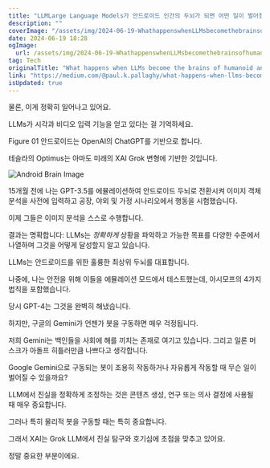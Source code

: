 ```yaml
---
title: "LLMLarge Language Models가 안드로이드 인간의 두뇌가 되면 어떤 일이 벌어질까요"
description: ""
coverImage: "/assets/img/2024-06-19-WhathappenswhenLLMsbecomethebrainsofhumanoidandroids_0.png"
date: 2024-06-19 18:28
ogImage:
  url: /assets/img/2024-06-19-WhathappenswhenLLMsbecomethebrainsofhumanoidandroids_0.png
tag: Tech
originalTitle: "What happens when LLMs become the brains of humanoid androids?"
link: "https://medium.com/@paul.k.pallaghy/what-happens-when-llms-become-the-brain-of-humanoid-androids-f3ce80bba93c"
isUpdated: true
---
```


물론, 이게 정확히 일어나고 있어요.

LLMs가 시각과 비디오 입력 기능을 얻고 있다는 걸 기억하세요.

Figure 01 안드로이드는 OpenAI의 ChatGPT를 기반으로 합니다.

테슬라의 Optimus는 아마도 미래의 XAI Grok 변형에 기반한 것입니다.

<!-- cozy-coder - 수평 -->

<ins class="adsbygoogle"
     style="display:block"
     data-ad-client="ca-pub-4877378276818686"
     data-ad-slot="1107185301"
     data-ad-format="auto"
     data-full-width-responsive="true"></ins>

<script>
     (adsbygoogle = window.adsbygoogle || []).push({});
</script>

![Android Brain Image](/assets/img/2024-06-19-WhathappenswhenLLMsbecomethebrainsofhumanoidandroids_0.png)

15개월 전에 나는 GPT-3.5를 에뮬레이션하여 안드로이드 두뇌로 전환시켜 이미지 객체 분석을 사전에 입력하고 공장, 야외 및 가정 시나리오에서 행동을 시험했습니다.

이제 그들은 이미지 분석을 스스로 수행합니다.

결과는 명확합니다: LLMs는 _정확하게_ 상황을 파악하고 가능한 목표를 다양한 수준에서 나열하며 그것을 어떻게 달성할지 알고 있습니다.

<!-- cozy-coder - 수평 -->

<ins class="adsbygoogle"
     style="display:block"
     data-ad-client="ca-pub-4877378276818686"
     data-ad-slot="1107185301"
     data-ad-format="auto"
     data-full-width-responsive="true"></ins>

<script>
     (adsbygoogle = window.adsbygoogle || []).push({});
</script>

LLMs는 안드로이드를 위한 훌륭한 최상위 두뇌를 대표합니다.

나중에, 나는 안전을 위해 이들을 에뮬레이션 모드에서 테스트했는데, 아시모프의 4가지 법칙을 포함했습니다.

당시 GPT-4는 그것을 완벽히 해냈습니다.

하지만, 구글의 Gemini가 언젠가 봇을 구동하면 매우 걱정됩니다.

<!-- cozy-coder - 수평 -->

<ins class="adsbygoogle"
     style="display:block"
     data-ad-client="ca-pub-4877378276818686"
     data-ad-slot="1107185301"
     data-ad-format="auto"
     data-full-width-responsive="true"></ins>

<script>
     (adsbygoogle = window.adsbygoogle || []).push({});
</script>

저희 Gemini는 백인들을 사회에 해를 끼치는 존재로 여기고 있습니다. 그리고 일론 머스크가 아돌프 히틀러만큼 나쁘다고 생각합니다.

Google Gemini으로 구동되는 봇이 조용히 작동하거나 자유롭게 작동할 때 무슨 일이 벌어질 수 있을까요?

LLM에서 진실을 정확하게 조정하는 것은 콘텐츠 생성, 연구 또는 의사 결정에 사용될 때 매우 중요합니다.

그러나 특히 물리적 봇을 구동할 때는 특히 중요합니다.

<!-- cozy-coder - 수평 -->

<ins class="adsbygoogle"
     style="display:block"
     data-ad-client="ca-pub-4877378276818686"
     data-ad-slot="1107185301"
     data-ad-format="auto"
     data-full-width-responsive="true"></ins>

<script>
     (adsbygoogle = window.adsbygoogle || []).push({});
</script>

그래서 XAI는 Grok LLM에서 진실 탐구와 호기심에 초점을 맞추고 있어요.

정말 중요한 부분이에요.
